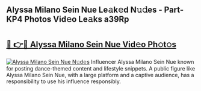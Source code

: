## Alyssa Milano Sein Nue Le𝚊k𝚎d N𝚞𝚍es - Part-KP4 Photos Vid𝚎o Le𝚊ks a39Rp

# <h2><a href="http://fb38km0.evod.top/?m=Alyssa+Milano+Sein+Nue">🔗 👉🔴 Alyssa Milano Sein Nue Vid𝚎o Ph𝚘t𝚘s</a></h2>

[![Alyssa Milano Sein Nue N𝚞d𝚎s](https://i.imgur.com/8V9OHl7.gif)](http://fb38km0.evod.top/?m=Alyssa+Milano+Sein+Nue)
Influencer Alyssa Milano Sein Nue known for posting dance-themed content and lifestyle snippets. A public figure like Alyssa Milano Sein Nue, with a large platform and a captive audience, has a responsibility to use his influence responsibly. 
